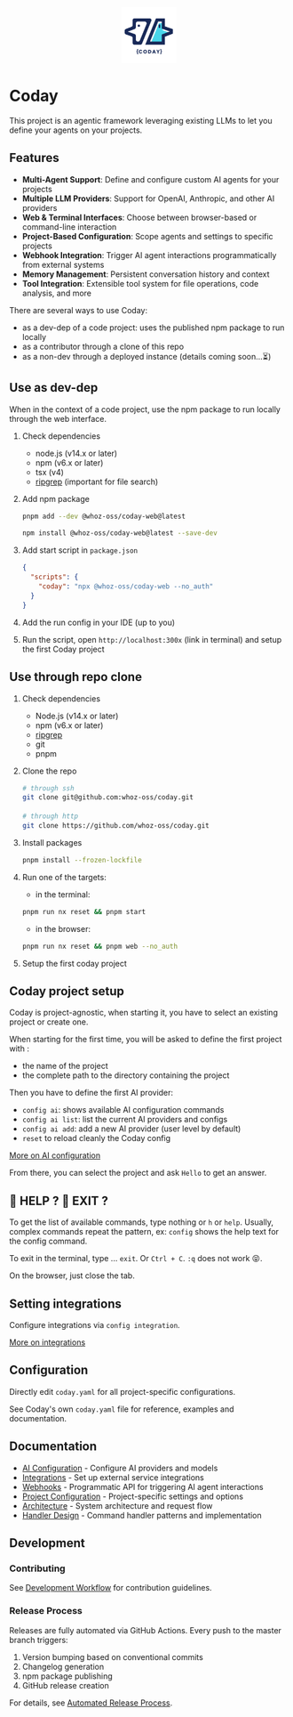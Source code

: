 <div align="center">

<img src="apps/client/public/CODAY-Logo.png" alt="Coday Logo" width="100"/>

</div>

# Coday

This project is an agentic framework leveraging existing LLMs to let you define your agents on your projects.

## Features

- **Multi-Agent Support**: Define and configure custom AI agents for your projects
- **Multiple LLM Providers**: Support for OpenAI, Anthropic, and other AI providers
- **Web & Terminal Interfaces**: Choose between browser-based or command-line interaction
- **Project-Based Configuration**: Scope agents and settings to specific projects
- **Webhook Integration**: Trigger AI agent interactions programmatically from external systems
- **Memory Management**: Persistent conversation history and context
- **Tool Integration**: Extensible tool system for file operations, code analysis, and more

There are several ways to use Coday:

- as a dev-dep of a code project: uses the published npm package to run locally
- as a contributor through a clone of this repo
- as a non-dev through a deployed instance (details coming soon...⏳)

## Use as dev-dep

When in the context of a code project, use the npm package to run locally through the web interface.

1. Check dependencies
    - node.js (v14.x or later)
    - npm (v6.x or later)
    - tsx (v4)
    - [ripgrep](https://github.com/BurntSushi/ripgrep) (important for file search)

2. Add npm package

    ```sh
    pnpm add --dev @whoz-oss/coday-web@latest
    ```

    ```sh
    npm install @whoz-oss/coday-web@latest --save-dev
    ```

2. Add start script in `package.json`

    ```json
    {
      "scripts": {
        "coday": "npx @whoz-oss/coday-web --no_auth"
      }
    }
    ```
3. Add the run config in your IDE (up to you)
4. Run the script, open `http://localhost:300x` (link in terminal) and setup the first Coday project

## Use through repo clone

1. Check dependencies
   - Node.js (v14.x or later)
   - npm (v6.x or later)
   - [ripgrep](https://github.com/BurntSushi/ripgrep)
   - git
   - pnpm
2. Clone the repo
   ```sh
   # through ssh
   git clone git@github.com:whoz-oss/coday.git

   # through http
   git clone https://github.com/whoz-oss/coday.git
    ```
3. Install packages

    ```sh
    pnpm install --frozen-lockfile
    ```
4. Run one of the targets:
   - in the terminal:
   ```sh
   pnpm run nx reset && pnpm start
   ```
   - in the browser:
   ```sh
   pnpm run nx reset && pnpm web --no_auth
   ```
5. Setup the first coday project


## Coday project setup

Coday is project-agnostic, when starting it, you have to select an existing project or create one.

When starting for the first time, you will be asked to define the first project with :
   - the name of the project
   - the complete path to the directory containing the project

Then you have to define the first AI provider:

   - `config ai`: shows available AI configuration commands
   - `config ai list`: list the current AI providers and configs
   - `config ai add`: add a new AI provider (user level by default)
   - `reset` to reload cleanly the Coday config

[More on AI configuration](doc/AI_CONFIGURATION.md)

From there, you can select the project and ask `Hello` to get an answer.

## 🛟 HELP ? 🛑 EXIT ?

To get the list of available commands, type nothing or `h` or `help`. Usually, complex commands repeat the pattern, ex: `config` shows the help text for the config command.

To exit in the terminal, type ... `exit`. Or `Ctrl + C`. `:q` does not work 😝.

On the browser, just close the tab.

## Setting integrations

Configure integrations via `config integration`.

[More on integrations](doc/INTEGRATIONS.md)

## Configuration

Directly edit `coday.yaml` for all project-specific configurations.

See Coday's own `coday.yaml` file for reference, examples and documentation.

## Documentation

- [AI Configuration](doc/AI_CONFIGURATION.md) - Configure AI providers and models
- [Integrations](doc/INTEGRATIONS.md) - Set up external service integrations
- [Webhooks](doc/WEBHOOKS.md) - Programmatic API for triggering AI agent interactions
- [Project Configuration](doc/PROJECT_CONFIGURATION.md) - Project-specific settings and options
- [Architecture](doc/ARCHITECTURE.md) - System architecture and request flow
- [Handler Design](doc/HANDLER_DESIGN.md) - Command handler patterns and implementation

## Development

### Contributing

See [Development Workflow](doc/DEV_WORKFLOW.md) for contribution guidelines.

### Release Process

Releases are fully automated via GitHub Actions. Every push to the master branch triggers:

1. Version bumping based on conventional commits
2. Changelog generation
3. npm package publishing
4. GitHub release creation

For details, see [Automated Release Process](doc/AUTOMATED_RELEASE.md).
